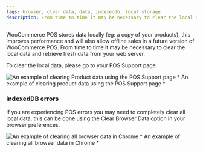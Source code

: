 ```yaml
---
tags: browser, clear data, data, indexeddb, local storage
description: From time to time it may be necessary to clear the local data and retrieve fresh data from your web server.
---
```


WooCommerce POS stores data locally (eg: a copy of your products), this improves performance and will also allow offline sales in a future version of WooCommerce POS. From time to time it may be necessary to clear the local data and retrieve fresh data from your web server. 

To clear the local data, please go to your POS Support page. 

![An example of clearing Product data using the POS Support page](http://woopos.com.au/wp-content/uploads/2015/07/clear-local-storage.png) * An example of clearing product data using the POS Support page *

### indexedDB errors

If you are experiencing POS errors you may need to completely clear all local data, this can be done using the Clear Browser Data option in your browser preferences. 

![An example of clearing all browser data in Chrome](http://woopos.com.au/wp-content/uploads/2015/07/clear-browser-data.png) * An example of clearing all browser data in Chrome *